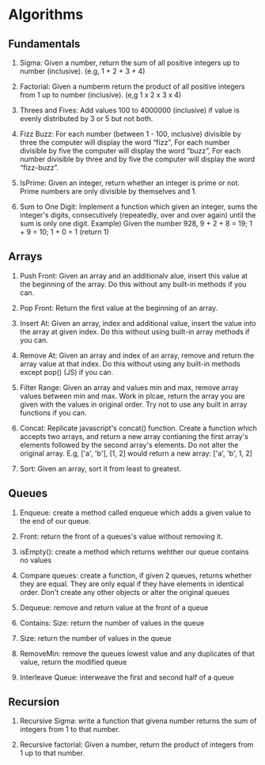 # Algorithms

## Fundamentals

1. Sigma: Given a number, return the sum of all positive integers up to number (inclusive). (e.g, 1 + 2 + 3 + 4)

2. Factorial: Given a numberm return the product of all positive integers from 1 up to number (inclusive). (e,g 1 x 2 x 3 x 4)

3. Threes and Fives: Add values 100 to 4000000 (inclusive) if value is evenly distributed by 3 or 5 but not both.

4. Fizz Buzz: For each number (between 1 - 100, inclusive) divisible by three the computer will display the word “fizz”, For each number divisible by five the computer will display the word “buzz”, For each number divisible by three and by five the computer will display the word “fizz-buzz”.

5. IsPrime: Given an integer, return whether an integer is prime or not. Prime numbers are only divisible by themselves and 1.

6. Sum to One Digit: Implement a function which given an integer, sums the integer's digits, consecutively (repeatedly, over and over again) until the sum is only one digit. Example) Given the number 928, 9 + 2 + 8 = 19; 1 + 9 = 10; 1 + 0 = 1 (return 1)

## Arrays

1. Push Front: Given an array and an additionalv alue, insert this value at the beginning of the array. Do this without any built-in methods if you can.

2. Pop Front: Return the first value at the beginning of an array.

3. Insert At: Given an array, index and additional value, insert the value into the array at given index. Do this without using built-in array methods if you can.

4. Remove At: Given an array and index of an array, remove and return the array value at that index. Do this without using any built-in methods except pop() (JS) if you can.

5. Filter Range: Given an array and values min and max, remove array values between min and max. Work in plcae, return the array you are given with the values in original order. Try not to use any built in array functions if you can.

6. Concat: Replicate javascript's concat() function. Create a function which accepts two arrays, and return a new array contianing the first array's elements followed by the second array's elements. Do not alter the original array. E.g, ['a', 'b'], [1, 2] would return a new array: ['a', 'b', 1, 2]

7. Sort: Given an array, sort it from least to greatest.

## Queues

1. Enqueue: create a method called enqueue which adds a given value to the end of our queue.

2. Front: return the front of a queues's value without removing it.

3. isEmpty(): create a method which returns wehther our queue contains no values

4. Compare queues: create a function, if given 2 queues, returns whether they are equal. They are only equal if they have elements in identical order. Don't create any other objects or alter the original queues

5. Dequeue: remove and return value at the front of a queue

6. Contains:  Size: return the number of values in the queue

7. Size: return the number of values in the queue

8. RemoveMin: remove the queues lowest value and any duplicates of that value, return the modified queue

9. Interleave Queue: interweave the first and second half of a queue

## Recursion

1. Recursive Sigma: write a function that givena  number returns the sum of integers from 1 to that number.

2. Recursive factorial: Given a number, return the product of integers from 1 up to that number.